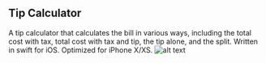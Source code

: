 ## Tip Calculator

A tip calculator that calculates the bill in various ways, including the total cost with tax, total cost with tax and tip, the tip alone, and the split. Written in swift for iOS. Optimized for iPhone X/XS.
![alt text](https://github.com/tammytr/Screenshots/screenshot1.jpg)
